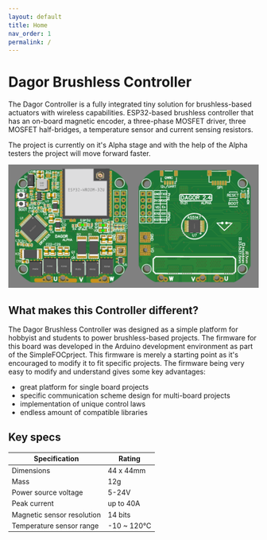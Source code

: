 ```yaml
---
layout: default
title: Home
nav_order: 1
permalink: /
---
```


# Dagor Brushless Controller


The Dagor Controller is a fully integrated tiny solution for brushless-based actuators with wireless capabilities. ESP32-based brushless controller that has an on-board magnetic encoder, a three-phase MOSFET driver, three MOSFET half-bridges, a temperature sensor and current sensing resistors.

The project is currently on it's Alpha stage and with the help of the Alpha testers the project will move forward faster.

![DagorBoard](Images/DagorAlpha.png)

## What makes this Controller different?

The Dagor Brushless Controller was designed as a simple platform for hobbyist and students to power brushless-based projects. The firmware for this board was developed in the Arduino development environment as part of the SimpleFOCprject. This firmware is merely a starting point as it's encouraged to modify it to fit specific projects. The firmware being very easy to modify and understand gives some key advantages:
- great platform for single board projects 
- specific communication scheme design for multi-board projects
- implementation of unique control laws
- endless amount of compatible libraries


## Key specs
| Specification    | Rating          |
| ------------- |-------------|
| Dimensions      | 44 x 44mm |
| Mass    | 12g |
| Power source voltage      | 5-24V |
| Peak current   | up to 40A |
| Magnetic sensor resolution | 14 bits |
| Temperature sensor range | -10 ~ 120°C |
